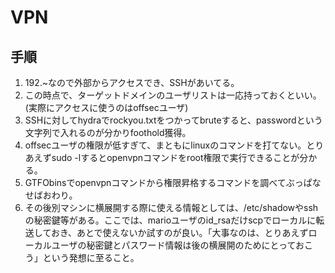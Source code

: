 # VPN

## 手順
1. 192.~なので外部からアクセスでき、SSHがあいてる。
2. この時点で、ターゲットドメインのユーザリストは一応持っておくといい。(実際にアクセスに使うのはoffsecユーザ)
3. SSHに対してhydraでrockyou.txtをつかってbruteすると、passwordという文字列で入れるのが分かりfoothold獲得。
4. offsecユーザの権限が低すぎて、まともにlinuxのコマンドを打てない。とりあえずsudo -lするとopenvpnコマンドをroot権限で実行できることが分かる。
5. GTFObinsでopenvpnコマンドから権限昇格するコマンドを調べてぶっぱなせばおわり。
6. その後別マシンに横展開する際に使える情報としては、/etc/shadowやsshの秘密鍵等がある。ここでは、marioユーザのid_rsaだけscpでローカルに転送しておき、あとで使えないか試すのが良い。「大事なのは、とりあえずローカルユーザの秘密鍵とパスワード情報は後の横展開のためにとっておこう」という発想に至ること。